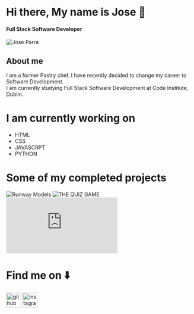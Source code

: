 # Hi there, My name is Jose 👋
#### Full Stack Software Developer
![Jose Parra](https://github.com/JoseParra28)

## About me
I am a former Pastry chef. I have recently decided to change my career to Software Development.  
I am currently studying Full Stack Software Development at Code Institute, Dublin. 


# I am currently working on
- HTML
- CSS
- JAVASCRPT
- PYTHON 

# Some of my completed projects 
![Runway Models](https://github.com/JoseParra28/runway-models-final-project)
![<CAKE/> THE QUIZ GAME](https://github.com/JoseParra28/quiz-game-final-project)
![HANDPERSON](https://github.com/JoseParra28/HangPerson-project/blob/main/README.md)




# Find me on ⬇️
[<img src='https://cdn.jsdelivr.net/npm/simple-icons@3.0.1/icons/github.svg' alt='github' height='40'>](https://github.com/JoseParra28)  [<img src='https://cdn.jsdelivr.net/npm/simple-icons@3.0.1/icons/instagram.svg' alt='instagram' height='40'>](https://www.instagram.com/liftandcook_/)  




